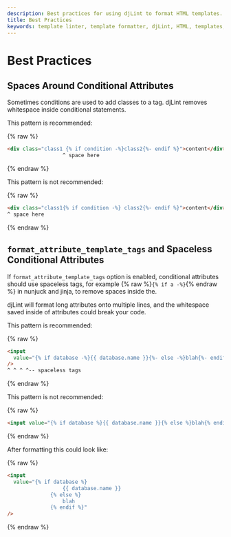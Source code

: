 ```yaml
---
description: Best practices for using djLint to format HTML templates.
title: Best Practices
keywords: template linter, template formatter, djLint, HTML, templates, formatter, linter, best practices
---
```


# Best Practices

## Spaces Around Conditional Attributes

Sometimes conditions are used to add classes to a tag. djLint removes whitespace inside conditional statements.

This pattern is recommended:

{% raw %}

```html
<div class="class1 {% if condition -%}class2{%- endif %}">content</div>
                  ^ space here
```

{% endraw %}

This pattern is not recommended:

{% raw %}

```html
<div class="class1{% if condition -%} class2{%- endif %}">content</div>
^ space here
```

{% endraw %}

## `format_attribute_template_tags` and Spaceless Conditional Attributes

If `format_attribute_template_tags` option is enabled, conditional attributes should use spaceless tags, for example {% raw %}`{% if a -%}`{% endraw %} in nunjuck and jinja, to remove spaces inside the.

djLint will format long attributes onto multiple lines, and the whitespace saved inside of attributes could break your code.

This pattern is recommended:

{% raw %}

```html
<input
  value="{% if database -%}{{ database.name }}{%- else -%}blah{%- endif %}"
/>
^ ^ ^ ^-- spaceless tags
```

{% endraw %}

This pattern is not recommended:

{% raw %}

```html
<input value="{% if database %}{{ database.name }}{% else %}blah{% endif %}" />
```

{% endraw %}

After formatting this could look like:

{% raw %}

```html
<input
  value="{% if database %}
                  {{ database.name }}
              {% else %}
                  blah
              {% endif %}"
/>
```

{% endraw %}
